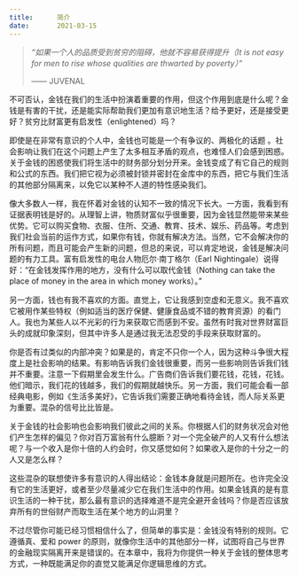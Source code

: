 ```yaml
---
title:      简介
date:       2021-03-15
---
```


> *“如果一个人的品质受到贫穷的阻碍，他就不容易获得提升（It is not easy for men to rise whose qualities are thwarted by poverty）”*
>
> —— JUVENAL

不可否认，金钱在我们的生活中扮演着重要的作用，但这个作用到底是什么呢？金钱是有害的干扰，还是能实际帮助我们更加有意识地生活？给予更好，还是接受更好？贫穷比财富更有启发性（enlightened）吗？

即使是在非常有意识的个人中，金钱也可能是一个有争议的、两极化的话题	。社会影响让我们在这个问题上产生了太多相互矛盾的观点，也难怪人们会感到困惑。关于金钱的困惑使我们将生活中的财务部分划分开来。金钱变成了有它自己的规则和公式的东西。我们把它视为必须被封锁并密封在金库中的东西，把它与我们生活的其他部分隔离来，以免它以某种不人道的特性感染我们。

像大多数人一样，我在怀着对金钱的认知不一致的情况下长大。一方面，我看到有证据表明钱是好的。从理智上讲，物质财富似乎很重要，因为金钱显然能带来某些优势。它可以购买食物、衣服、住所、交通、教育、技术、娱乐、药品等。考虑到我们社会当前的运作方式，如果你有钱，你就有解决方法。当然，它不会解决你的所有问题，而且可能会产生新的问题，但总的来说，可以肯定地说，金钱是解决问题的有力工具。富有启发性的电台人物厄尔·南丁格尔（Earl Nightingale）说得好：“在金钱发挥作用的地方，没有什么可以取代金钱（Nothing can take the place of money in the area in which money works）。” 

另一方面，钱也有我不喜欢的方面。直觉上，它让我感到空虚和无意义。我不喜欢它被用作某些特权（例如适当的医疗保健、健康食品或不错的教育资源）的看门人。我也为某些人以不光彩的行为来获取它而感到不安。虽然有时我对世界财富巨头的成就印象深刻，但其中许多人是通过我无法忍受的手段来获取财富的。

你是否有过类似的内部冲突？如果是的，肯定不只你一个人，因为这种斗争很大程度上是社会影响的结果。有影响告诉我们金钱很重要，而另一些影响则告诉我们钱并不重要。注意一下假期里会发生什么。广告商们告诉我们要花钱，花钱，花钱。他们暗示，我们花的钱越多，我们的假期就越快乐。另一方面，我们可能会看一部经典电影，例如《生活多美好》，它告诉我们需要正确地看待金钱，而人际关系更为重要。混杂的信号比比皆是。

关于金钱的社会影响也会影响我们彼此之间的关系。你根据人们的财务状况会对他们产生怎样的偏见？你对百万富翁有什么臆断？对一个完全破产的人又有什么想法呢？与一个收入是你十倍的人约会时，你又感觉如何？如果收入是你的十分之一的人又是怎么样？

这些混杂的联想使许多有意识的人得出结论：金钱本身就是问题所在。也许完全没有它的生活更好，或者至少尽量减少它在我们生活中的作用。如果金钱真的是有意识生活的一种干扰，那么最有意识的选择难道不是完全避开金钱吗？你是否应该放弃所有的世俗财产而取生活在某个地方的山洞里？

不过尽管你可能已经习惯相信什么了，但简单的事实是：金钱没有特别的规则。它遵循真、爱和 power 的原则，就像你生活中的其他部分一样，试图将自己与世界的金融现实隔离开来是错误的。在本章中，我将为你提供一种关于金钱的整体思考方式，一种既能满足你的直觉又能满足你逻辑思维的方式。